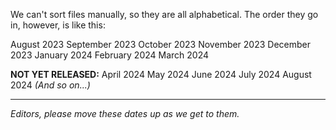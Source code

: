 We can't sort files manually, so they are all alphabetical. The order they go in, however, is like this:

August 2023
September 2023
October 2023
November 2023
December 2023
January 2024
February 2024
March 2024

__NOT YET RELEASED:__
April 2024
May 2024
June 2024
July 2024
August 2024
_(And so on...)_

---------------------
_Editors, please move these dates up as we get to them._
